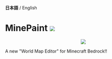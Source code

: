 **日本語** / English
# MinePaint <a href="https://github.com/Apedy/WorldEdit/releases/"><img src="https://badgen.net/github/release/Apedy/WorldEdit"></a>
<p align="center">
	<img src="./pack_icon.png" width="">
</p>
A new "World Map Editor" for Minecraft Bedrock!!
